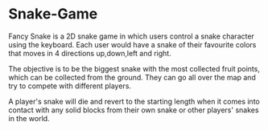 # Snake-Game

Fancy Snake is a 2D snake game in which users control a snake character using the keyboard. Each user would have a snake of their favourite colors that moves in 4 directions up,down,left and right.

The objective is to be the biggest snake with the most collected fruit points, which can be collected from the ground. They can go all over the map and try to compete with different players.

A player's snake will die and revert to the starting length when it comes into contact with any solid blocks from their own snake or other players' snakes in the world.
